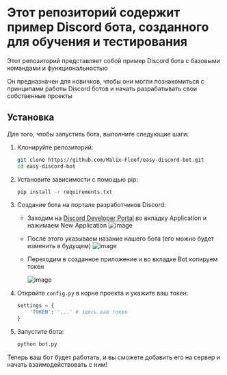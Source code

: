 # Этот репозиторий содержит пример Discord бота, созданного для обучения и тестирования

Этот репозиторий представляет собой пример Discord бота с базовыми командами и функциональностью

Он предназначен для новичков, чтобы они могли познакомиться с принципами работы Discord ботов и начать разрабатывать свои собственные проекты

## Установка

Для того, чтобы запустить бота, выполните следующие шаги:

1. Клонируйте репозиторий:

    ```bash
    git clone https://github.com/Malix-Floof/easy-discord-bot.git
    cd easy-discord-bot
    ```

2. Установите зависимости с помощью pip:

    ```bash
    pip install -r requirements.txt
    ```

3. Создание бота на портале разработчиков Discord:
    
    - Заходим на [Discord Developer Portal](https://discord.com/developers/applications) во вкладку Application и нажимаем New Application
      ![image](https://github.com/user-attachments/assets/ff716c81-e57d-429a-8447-10dfcbec1a4f)
    - После этого указываем назание нашего бота (его можно будет изменить в будущем)
      ![image](https://github.com/user-attachments/assets/74c10a67-196c-44e5-8bb2-ecd80e6eeeba)
    - Переходим в созданное приложение и во вкладке Bot копируем токен
      
      ![image](https://github.com/user-attachments/assets/d6d0772b-17dc-4a41-9d85-cdc784705ebf)


5. Откройте `config.py` в корне проекта и укажите ваш токен: 

    ```py
    settings = {
        'TOKEN': '...' # здесь ваш токен
    }
    ```

6. Запустите бота:

    ```bash
    python bot.py
    ```

Теперь ваш бот будет работать, и вы сможете добавить его на сервер и начать взаимодействовать с ним!
